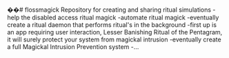 ��#   f l o s s m a g i c k
Repository for creating and sharing ritual simulations
-help the disabled access ritual magick
-automate ritual magick
-eventually create a ritual daemon that performs ritual's in the background
-first up is an app requiring user interaction, Lesser Banishing Ritual of the Pentagram, it will surely protect your system from magickal intrusion
-eventually create a full Magickal Intrusion Prevention system
-...
 
